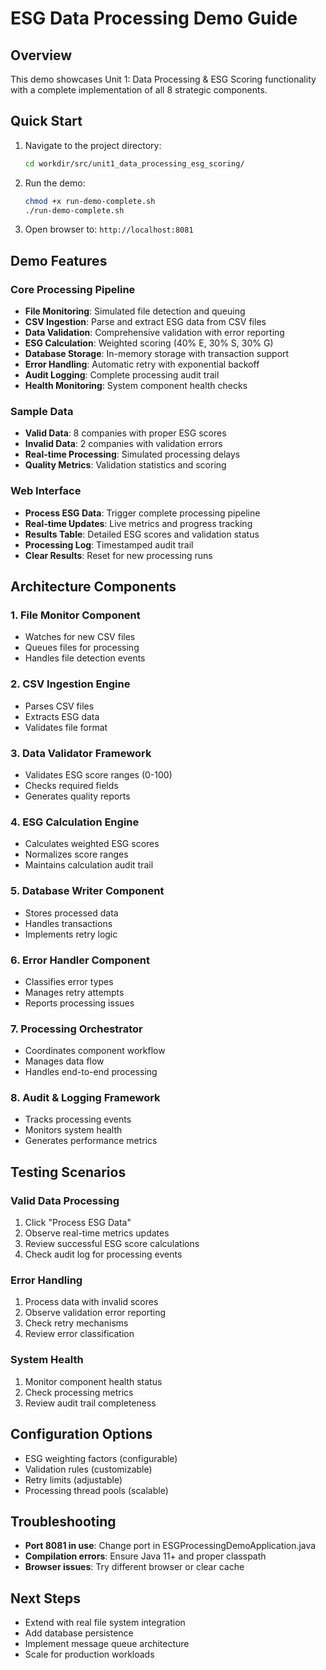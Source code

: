 # ESG Data Processing Demo Guide

## Overview
This demo showcases Unit 1: Data Processing & ESG Scoring functionality with a complete implementation of all 8 strategic components.

## Quick Start
1. Navigate to the project directory:
   ```bash
   cd workdir/src/unit1_data_processing_esg_scoring/
   ```

2. Run the demo:
   ```bash
   chmod +x run-demo-complete.sh
   ./run-demo-complete.sh
   ```

3. Open browser to: `http://localhost:8081`

## Demo Features

### Core Processing Pipeline
- **File Monitoring**: Simulated file detection and queuing
- **CSV Ingestion**: Parse and extract ESG data from CSV files
- **Data Validation**: Comprehensive validation with error reporting
- **ESG Calculation**: Weighted scoring (40% E, 30% S, 30% G)
- **Database Storage**: In-memory storage with transaction support
- **Error Handling**: Automatic retry with exponential backoff
- **Audit Logging**: Complete processing audit trail
- **Health Monitoring**: System component health checks

### Sample Data
- **Valid Data**: 8 companies with proper ESG scores
- **Invalid Data**: 2 companies with validation errors
- **Real-time Processing**: Simulated processing delays
- **Quality Metrics**: Validation statistics and scoring

### Web Interface
- **Process ESG Data**: Trigger complete processing pipeline
- **Real-time Updates**: Live metrics and progress tracking
- **Results Table**: Detailed ESG scores and validation status
- **Processing Log**: Timestamped audit trail
- **Clear Results**: Reset for new processing runs

## Architecture Components

### 1. File Monitor Component
- Watches for new CSV files
- Queues files for processing
- Handles file detection events

### 2. CSV Ingestion Engine
- Parses CSV files
- Extracts ESG data
- Validates file format

### 3. Data Validator Framework
- Validates ESG score ranges (0-100)
- Checks required fields
- Generates quality reports

### 4. ESG Calculation Engine
- Calculates weighted ESG scores
- Normalizes score ranges
- Maintains calculation audit trail

### 5. Database Writer Component
- Stores processed data
- Handles transactions
- Implements retry logic

### 6. Error Handler Component
- Classifies error types
- Manages retry attempts
- Reports processing issues

### 7. Processing Orchestrator
- Coordinates component workflow
- Manages data flow
- Handles end-to-end processing

### 8. Audit & Logging Framework
- Tracks processing events
- Monitors system health
- Generates performance metrics

## Testing Scenarios

### Valid Data Processing
1. Click "Process ESG Data"
2. Observe real-time metrics updates
3. Review successful ESG score calculations
4. Check audit log for processing events

### Error Handling
1. Process data with invalid scores
2. Observe validation error reporting
3. Check retry mechanisms
4. Review error classification

### System Health
1. Monitor component health status
2. Check processing metrics
3. Review audit trail completeness

## Configuration Options
- ESG weighting factors (configurable)
- Validation rules (customizable)
- Retry limits (adjustable)
- Processing thread pools (scalable)

## Troubleshooting
- **Port 8081 in use**: Change port in ESGProcessingDemoApplication.java
- **Compilation errors**: Ensure Java 11+ and proper classpath
- **Browser issues**: Try different browser or clear cache

## Next Steps
- Extend with real file system integration
- Add database persistence
- Implement message queue architecture
- Scale for production workloads